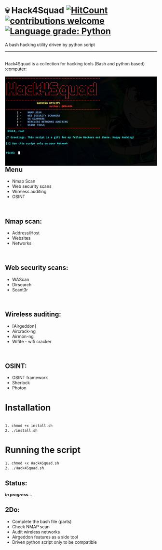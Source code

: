 # :skull: Hack4Squad [![HitCount](http://hits.dwyl.com/{KMx404}/{Hack4Squad}.svg)](http://hits.dwyl.com/{KMx404}/{Hack4Squad})  [![contributions welcome](https://img.shields.io/badge/contributions-welcome-brightgreen.svg?style=flat)](https://github.com/dwyl/esta/issues)  [![Language grade: Python](https://img.shields.io/lgtm/grade/python/g/nmap/nmap.svg?logo=lgtm&logoWidth=18)](https://lgtm.com/projects/g/nmap/nmap/context:python)



A bash hacking utility driven by python script 
<hr> <br />
Hack4Squad is a collection for hacking tools (Bash and python based) :computer: <br />
<br />
<img src="banner.png" style="float:left; margin-right: 10px;" />


## Menu 
* Nmap Scan
* Web security scans
* Wireless auditing
* OSINT 

<br />

## Nmap scan:
* Address/Host
* Websites 
* Networks 

<br />

## Web security scans:
* WAScan
* Dirsearch
* Scant3r 

<br />

## Wireless auditing:
* [Airgeddon] 
* Aircrack-ng 
* Airmon-ng 
* Wifite - wifi cracker 

<br />

## OSINT: 
* OSINT framework
* Sherlock
* Photon 

# Installation 

```Shell

1. chmod +x install.sh
2. ./install.sh

```

# Running the script 

```Shell
1. chmod +x Hack4Squad.sh
2. ./Hack4Squad.sh

```

## Status: 
<b><i>In progress...</i></b>


## 2Do: 
* Complete the bash file (parts) 
* Check NMAP scan 
* Audit wireless networks 
* Airgeddon features as a side tool 
* Driven python script only to be compatible 

<br />

